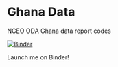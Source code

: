 # Ghana Data
NCEO ODA Ghana data report codes


[![Binder](https://mybinder.org/badge_logo.svg)](https://mybinder.org/v2/gh/jgomezdans/binder-sandbox/master?urlpath=git-pull?repo=https://github.com/NCEO-ODA/ghana_data%26amp%3Bbranch=master%26amp%3Burlpath=lab/tree/ghana_data/01-Quick_Plots.ipynb%3Fautodecode)

Launch me on Binder!
